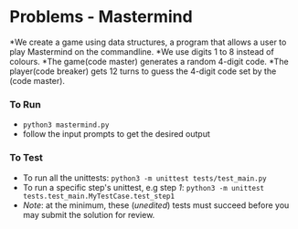 # Problems - Mastermind

*We create a game using data structures, a program that allows a user to play Mastermind on the commandline.
*We use digits 1 to 8 instead of colours.
*The game(code master) generates a random 4-digit code.
*The player(code breaker) gets 12 turns to guess the 4-digit code set by the (code master).

### To Run

* `python3 mastermind.py`
* follow the input prompts to get the desired output

### To Test

* To run all the unittests: `python3 -m unittest tests/test_main.py`
* To run a specific step's unittest, e.g step *1*: `python3 -m unittest tests.test_main.MyTestCase.test_step1`
* _Note_: at the minimum, these (*unedited*) tests must succeed before you may submit the solution for review.
